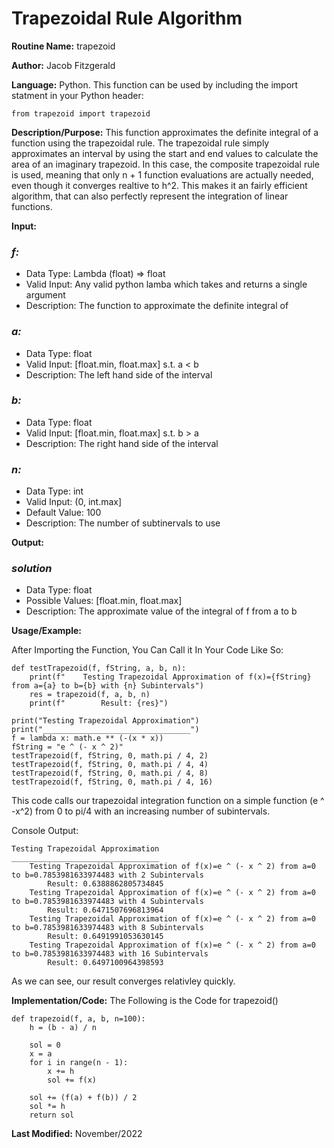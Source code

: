# Trapezoidal Rule Algorithm

**Routine Name:** trapezoid

**Author:** Jacob Fitzgerald

**Language:** Python. This function can be used by including the import statment in your Python header:
```
from trapezoid import trapezoid
```

**Description/Purpose:** This function approximates the definite integral of a function using the trapezoidal rule. The trapezoidal rule simply approximates an interval by using the start and end values to calculate the area of an imaginary trapezoid. In this case, the composite trapezoidal rule is used, meaning that only n + 1 function evaluations are actually needed, even though it converges realtive to h^2. This makes it an fairly efficient algorithm, that can also perfectly represent the integration of linear functions.

**Input:**
### *f:* 
  * Data Type: Lambda (float) => float
  * Valid Input: Any valid python lamba which takes and returns a single argument
  * Description: The function to approximate the definite integral of

### *a:* 
  * Data Type: float
  * Valid Input: [float.min, float.max] s.t. a < b
  * Description: The left hand side of the interval

### *b:* 
  * Data Type: float
  * Valid Input: [float.min, float.max] s.t. b > a
  * Description: The right hand side of the interval

### *n:* 
  * Data Type: int
  * Valid Input: (0, int.max]
  * Default Value: 100
  * Description: The number of subtinervals to use


**Output:** 
### *solution*
  * Data Type: float
  * Possible Values: [float.min, float.max]
  * Description: The approximate value of the integral of f from a to b

**Usage/Example:**

After Importing the Function, You Can Call it In Your Code Like So:

```
def testTrapezoid(f, fString, a, b, n):
    print(f"    Testing Trapezoidal Approximation of f(x)={fString} from a={a} to b={b} with {n} Subintervals")
    res = trapezoid(f, a, b, n)
    print(f"        Result: {res}")

print("Testing Trapezoidal Approximation")
print("_________________________________")
f = lambda x: math.e ** (-(x * x))
fString = "e ^ (- x ^ 2)"
testTrapezoid(f, fString, 0, math.pi / 4, 2)
testTrapezoid(f, fString, 0, math.pi / 4, 4)
testTrapezoid(f, fString, 0, math.pi / 4, 8)
testTrapezoid(f, fString, 0, math.pi / 4, 16)
```

This code calls our trapezoidal integration function on a simple function (e ^ -x^2) from 0 to pi/4 with an increasing number of subintervals.

Console Output:
```
Testing Trapezoidal Approximation
_________________________________
    Testing Trapezoidal Approximation of f(x)=e ^ (- x ^ 2) from a=0 to b=0.7853981633974483 with 2 Subintervals
        Result: 0.6388862805734845
    Testing Trapezoidal Approximation of f(x)=e ^ (- x ^ 2) from a=0 to b=0.7853981633974483 with 4 Subintervals
        Result: 0.6471507696813964
    Testing Trapezoidal Approximation of f(x)=e ^ (- x ^ 2) from a=0 to b=0.7853981633974483 with 8 Subintervals
        Result: 0.6491991053630145
    Testing Trapezoidal Approximation of f(x)=e ^ (- x ^ 2) from a=0 to b=0.7853981633974483 with 16 Subintervals
        Result: 0.6497100964398593
```

As we can see, our result converges relativley quickly. 

**Implementation/Code:** The Following is the Code for trapezoid()
```
def trapezoid(f, a, b, n=100):
    h = (b - a) / n

    sol = 0
    x = a
    for i in range(n - 1):
        x += h
        sol += f(x)

    sol += (f(a) + f(b)) / 2
    sol *= h
    return sol
```
**Last Modified:** November/2022